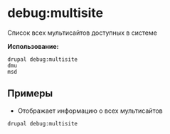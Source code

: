# debug:multisite
Список всех мультисайтов доступных в системе

**Использование:**
```
drupal debug:multisite
dmu
msd
```

## Примеры
* Отображает информацию о всех мультисайтов
```
drupal debug:multisite
```
